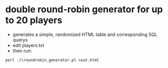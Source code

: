 # double round-robin generator for up to 20 players

* generates a simple, randomized HTML table and corresponding SQL querys
* edit players.txt
* then run:

```
perl ./\roundrobin_generator.pl >out.html
```
